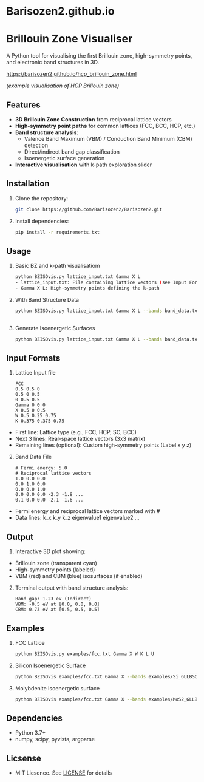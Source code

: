 # Barisozen2.github.io
# Brillouin Zone Visualiser

A Python tool for visualising the first Brillouin zone, high-symmetry points, and electronic band structures in 3D.

https://barisozen2.github.io/hcp_brillouin_zone.html

*(example visualisation of HCP Brillouin zone)*

## Features
- **3D Brillouin Zone Construction** from reciprocal lattice vectors
- **High-symmetry point paths** for common lattices (FCC, BCC, HCP, etc.)
- **Band structure analysis**:
  - Valence Band Maximum (VBM) / Conduction Band Minimum (CBM) detection
  - Direct/indirect band gap classification
  - Isoenergetic surface generation
- **Interactive visualisation** with k-path exploration slider

## Installation
1. Clone the repository:
   ```bash
   git clone https://github.com/Barisozen2/Barisozen2.git
   

2. Install dependencies:
   ```bash
   pip install -r requirements.txt

## Usage
1. Basic BZ and k-path visualisatiom   
   ```bash
   python BZISOvis.py lattice_input.txt Gamma X L
   - lattice_input.txt: File containing lattice vectors (see Input Format)
   - Gamma X L: High-symmetry points defining the k-path

2. With Band Structure Data
   ```bash
   python BZISOvis.py lattice_input.txt Gamma X L --bands band_data.txt  
    
3. Generate Isoenergetic Surfaces
   ```bash
   python BZISOvis.py lattice_input.txt Gamma X L --bands band_data.txt --isosurfaces

## Input Formats
1. Lattice Input file
   ```text
   FCC
   0.5 0.5 0
   0.5 0 0.5
   0 0.5 0.5
   Gamma 0 0 0
   X 0.5 0 0.5
   W 0.5 0.25 0.75 
   K 0.375 0.375 0.75
   
- First line: Lattice type (e.g., FCC, HCP, SC, BCC)
- Next 3 lines: Real-space lattice vectors (3x3 matrix)
- Remaining lines (optional): Custom high-symmetry points (Label x y z)

2. Band Data File
   ```text
   # Fermi energy: 5.0
   # Reciprocal lattice vectors
   1.0 0.0 0.0
   0.0 1.0 0.0
   0.0 0.0 1.0
   0.0 0.0 0.0 -2.3 -1.8 ...
   0.1 0.0 0.0 -2.1 -1.6 ...

- Fermi energy and reciprocal lattice vectors marked with #
- Data lines: k_x k_y k_z eigenvalue1 eigenvalue2 ...

## Output
1. Interactive 3D plot showing:
  - Brillouin zone (transparent cyan)
  - High-symmetry points (labeled)
  - VBM (red) and CBM (blue) isosurfaces (if enabled)
2. Terminal output with band structure analysis:
   ```text
   Band gap: 1.23 eV (Indirect)
   VBM: -0.5 eV at [0.0, 0.0, 0.0]
   CBM: 0.73 eV at [0.5, 0.5, 0.5] 

## Examples
1. FCC Lattice
   ```bash 
   python BZISOvis.py examples/fcc.txt Gamma X W K L U

2. Silicon Isoenergetic Surface
   ```bash
   python BZISOvis examples/fcc.txt Gamma X --bands examples/Si_GLLBSC_band_data.txt --isosurfaces

3. Molybdenite Isoenergetic surface
   ```bash
   python BZISOvis examples/fcc.txt Gamma X --bands examples/MoS2_GLLBSC_band_data.txt --isosurfaces

## Dependencies
- Python 3.7+
- numpy, scipy, pyvista, argparse

## Licsense
- MIT Licsence. See [LICENSE](LICENSE) for details
